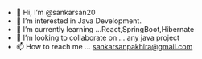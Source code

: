 - 👋 Hi, I’m @sankarsan20
- 👀 I’m interested in Java Development.
- 🌱 I’m currently learning ...React,SpringBoot,Hibernate
- 💞️ I’m looking to collaborate on ... any java project
- 📫 How to reach me ... sankarsanpakhira@gmail.com

<!---
sankarsan20/sankarsan20 is a ✨ special ✨ repository because its `README.md` (this file) appears on your GitHub profile.
You can click the Preview link to take a look at your changes.
--->
